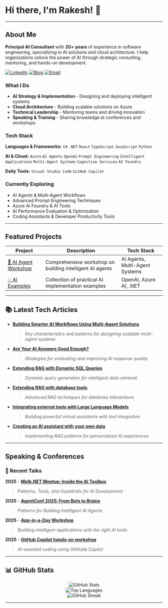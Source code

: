 # Hi there, I'm Rakesh! 👋

---

## About Me

**Principal AI Consultant** with **20+ years** of experience in software engineering, specializing in AI solutions and cloud architecture. I help organizations unlock the power of AI through strategic consulting, mentoring, and hands-on development.

[![LinkedIn](https://img.shields.io/badge/LinkedIn-0077B5?style=for-the-badge&logo=linkedin&logoColor=white)](https://www.linkedin.com/in/rakeshl/)
[![Blog](https://img.shields.io/badge/BinaryTrails-87CEEB?style=for-the-badge&logoColor=white)](https://binarytrails.com/)
[![Email](https://img.shields.io/badge/Email-D14836?style=for-the-badge&logo=gmail&logoColor=white)](mailto:rakeshL84@outlook.com)

### What I Do

- **AI Strategy & Implementation** - Designing and deploying intelligent systems  
- **Cloud Architecture** - Building scalable solutions on Azure  
- **Technical Leadership** - Mentoring teams and driving innovation  
- **Speaking & Training** - Sharing knowledge at conferences and workshops

### Tech Stack

**Languages & Frameworks:**  `C#` ``.NET`` `React` `TypeScript` `JavaScript` `Python`

**AI & Cloud:** `Azure` `AI Agents` `OpenAI` `Prompt Engineering` `Intelligent Applications` `Multi-Agent Systems` `Cognitive Services` `AI Foundry`

**Daily Tools:** `Visual Studio Code` `GitHub Copilot`

### Currently Exploring

- AI Agents & Multi-Agent Workflows
- Advanced Prompt Engineering Techniques
- Azure AI Foundry & AI Tools
- AI Performance Evaluation & Optimization
- Coding Assistants & Developer Productivity Tools

---

## Featured Projects

| Project | Description | Tech Stack |
|---------|-------------|------------|
| [🤖 AI Agent Workshop](https://github.com/binarytrails-ai/aiagent-workshop) | Comprehensive workshop on building intelligent AI agents | AI Agents, Multi-Agent Systems |
| [💡 AI Examples](https://github.com/rakeshl4/ai-examples) | Collection of practical AI implementation examples | OpenAI, Azure AI, .NET |

---

## 📚 Latest Tech Articles

- [**Building Smarter AI Workflows Using Multi-Agent Solutions**](https://binarytrails.com/posts/2025/07/characteristics_of_multiagent_soln)  
    > *Key characteristics and patterns for designing scalable multi-agent systems*

- [**Are Your AI Answers Good Enough?**](https://binarytrails.com/posts/2025/05/evaluate_prompt_responses)  
    > *Strategies for evaluating and improving AI response quality*

- [**Extending RAG with Dynamic SQL Queries**](https://binarytrails.com/posts/2025/05/rag-with-dynamic-sql-tool)  
    > *Dynamic query generation for intelligent data retrieval*

- [**Extending RAG with database tools**](https://binarytrails.com/posts/2025/05/rag-with-tools)  
    > *Advanced RAG techniques for database interactions*

- [**Integrating external tools with Large Language Models**](https://binarytrails.com/posts/2024/06/02/virtual-assistants)  
    > *Building powerful virtual assistants with tool integration*

- [**Creating an AI assistant with your own data**](https://binarytrails.com/posts/2024/04/26/rag-pattern)  
    > *Implementing RAG patterns for personalized AI experiences*

---

## Speaking & Conferences

### 🌟 Recent Talks

**2025** - [**Melb.NET Meetup: Inside the AI Toolbox**](https://www.meetup.com/melb-net-meetup/events/309998377/?_xtd=gqFyqTE4NjQwNTA2NaFwo2FwaQ%253D%253D&from=ref)
> *Patterns, Tools, and Guardrails for AI Development*

**2025** - [**AgentConf 2025: From Bots to Brains**](https://www.linkedin.com/posts/rakeshl_exciting-news-i-am-speaking-at-agentconf-activity-7335443449044717574-a6ft?utm_source=share&utm_medium=member_desktop&rcm=ACoAAATGCL4BrlFisSf0O-XVgatKCoF-DSBRKUU)
> *Patterns for Building Intelligent AI Agents*

**2025** - [**App-in-a-Day Workshop**](https://www.linkedin.com/posts/rakeshl_it-was-an-absolute-pleasure-co-hosting-activity-7312437841798541312-MmWb?utm_source=share&utm_medium=member_desktop&rcm=ACoAAATGCL4BrlFisSf0O-XVgatKCoF-DSBRKUU)
> *Building intelligent applications with the right AI tools*

**2025** - [**GitHub Copilot hands-on workshop**](https://www.linkedin.com/posts/activity-7308242420998053888-MDjY?utm_source=share&utm_medium=member_desktop&rcm=ACoAAATGCL4BrlFisSf0O-XVgatKCoF-DSBRKUU)
> *AI-assisted coding using GitHubb Copilot*

---

## 📊 GitHub Stats

<div align="center">
  <img src="https://github-readme-stats.vercel.app/api?username=rakeshl4&show_icons=true&theme=default&count_private=true&hide=c" alt="GitHub Stats" />
</div>

<div align="center">
  <img src="https://github-readme-stats.vercel.app/api/top-langs/?username=rakeshl4&theme=default&layout=compact&langs_count=8" alt="Top Languages" />
</div>

<div align="center">
  <img src="https://github-readme-streak-stats.herokuapp.com/?user=rakeshl4&theme=default" alt="GitHub Streak" />
</div>

---

<!-- <div align="center">
  
### 💼 Open for Collaboration
  
**Consulting • Speaking • Mentoring • Open Source**

*Let's build the future of AI together!* 🚀

</div> -->

<!--
**rakeshl4/rakeshl4** is a ✨ _special_ ✨ repository because its `README.md` (this file) appears on your GitHub profile.

Here are some ideas to get you started:

- 🔭 I’m currently working on ...
- 🌱 I’m currently learning ...
- 👯 I’m looking to collaborate on ...
- 🤔 I’m looking for help with ...
- 💬 Ask me about ...
- 📫 How to reach me: ...
- 😄 Pronouns: ...
- ⚡ Fun fact: ...
-->
